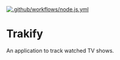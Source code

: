 [![.github/workflows/node.js.yml](https://github.com/vdbongard/trakify/actions/workflows/node.js.yml/badge.svg)](https://github.com/vdbongard/trakify/actions/workflows/node.js.yml)

# Trakify

An application to track watched TV shows.
